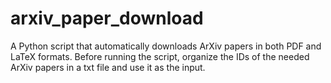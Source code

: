 # arxiv_paper_download
A Python script that automatically downloads ArXiv papers in both PDF and LaTeX formats. Before running the script, organize the IDs of the needed ArXiv papers in a txt file and use it as the input.
